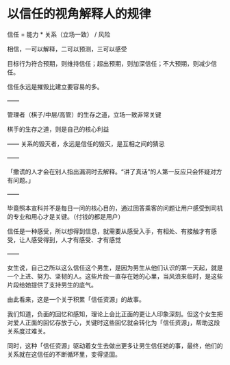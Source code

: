 # 以信任的视角解释人的规律



信任 = 能力 * 关系（立场一致） / 风险

相信，一可以解释，二可以预测，三可以感受

目标行为符合预期，则维持信任；超出预期，则加深信任；不大预期，则减少信任。

信任永远是摧毁比建立要容易的多。

——

管理者（棋子/中层/高管）的生存之道，立场一致非常关键

棋手的生存之道，则是自己的核心利益

——
关系的毁灭者，永远是信任的毁灭，是互相之间的猜忌

——

「撒谎的人才会在别人指出漏洞时去解释。“讲了真话”的人第一反应只会怀疑对方有问题。」

——

毕竟照本宣科并不是每日一问的核心目的，通过回答乘客的问题让用户感受到司机的专业和用心才是关键。（付钱的都是用户）

信任是一种感受，所以想得到信息，就需要从感受入手，有相处、有接触才有感受，让人感受得到，人才有感受、才有感觉

——

女生说，自己之所以这么信任这个男生，是因为男生从他们认识的第一天起，就是一个上进、努力、坚韧的人。这些片段一直存在她的心里，当风浪来临时，是这些片段给她提供了支持男生的底气。

由此看来，这是一个关于积累「信任资源」的故事。

我们知道，负面的回忆和感知，理论上会比正面的更让人印象深刻。但这个女生把对爱人正面的回忆存放于心，关键时这些回忆就会转化为「信任资源」，帮助这段关系度过难关。

同时，这种「信任资源」驱动着女生去做出更多让男生信任她的事，最终，他们的关系就在这信任的不断循环里，变得坚固。